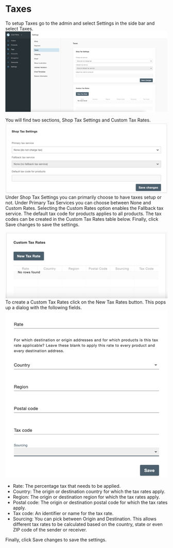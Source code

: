 # Taxes

To setup Taxes go to the admin and select Settings in the side bar and select Taxes.
![Admin Tax Settings](_assets/73-admin-taxes-find-settings.png)

You will find two sections, Shop Tax Settings and Custom Tax Rates.
![Shop Tax Settings](_assets/73-admin-taxes-shop-tax-settings.png)
Under Shop Tax Settings you can primarily choose to have taxes setup or not. Under Primary Tax Services you can choose between None and Custom Rates. Selecting the Custom Rates option enables the Fallback tax service. The default tax code for products applies to all products. The tax codes can be created in the Custom Tax Rates table below. Finally, click Save changes to save the settings.

![Custom Tax Rates](_assets/73-admin-taxes-custom-tax-rates.png)
To create a Custom Tax Rates click on the New Tax Rates button. This pops up a dialog with the following fields.
![New Tax Rate](_assets/73-admin-taxes-new-tax-rate.png)
- Rate: The percentage tax that needs to be applied.
- Country: The origin or destination country for which the tax rates apply.
- Region: The origin or destination region for which the tax rates apply.
- Postal code: The origin or destination postal code for which the tax rates apply.
- Tax code: An identifier or name for the tax rate.
- Sourcing: You can pick between Origin and Destination. This allows different tax rates to be calculated based on the country, state or even ZIP code of the sender or receiver.

Finally, click Save changes to save the settings.